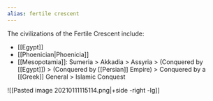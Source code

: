 ```yaml
---
alias: fertile crescent
---
```


The civilizations of the Fertile Crescent include: 
* [[Egypt]]
* [[Phoenician|Phoenicia]]
* [[Mesopotamia]]: Sumeria > Akkadia > Assyria > (Conquered by [[Egypt]]) > (Conquered by [[Persian]] Empire) > Conquered by a [[Greek]] General > Islamic Conquest 

![[Pasted image 20210111115114.png|+side -right -lg]]

